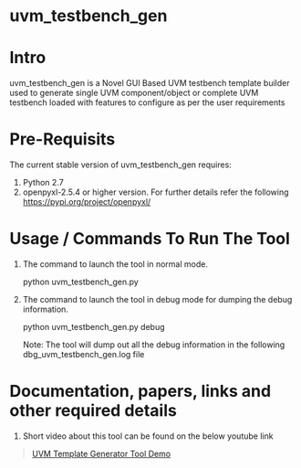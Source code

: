 # uvm_testbench_gen

# Intro
uvm_testbench_gen is a Novel GUI Based UVM testbench template builder used to generate single UVM component/object or complete UVM testbench loaded with features to configure as per the user requirements 

# Pre-Requisits
The current stable version of uvm_testbench_gen requires:
1. Python 2.7
2. openpyxl-2.5.4 or higher version. For further details refer the following https://pypi.org/project/openpyxl/ 

# Usage / Commands To Run The Tool
1. The command to launch the tool in normal mode.

   python uvm_testbench_gen.py

2. The command to launch the tool in debug mode for dumping the debug information.

   python uvm_testbench_gen.py debug

   Note: The tool will dump out all the debug information in the following dbg_uvm_testbench_gen.log file

# Documentation, papers, links and other required details
1. Short video about this tool can be found on the below youtube link
> [UVM Template Generator Tool Demo](https://www.youtube.com/watch?v=DNopc-QDq0o)
